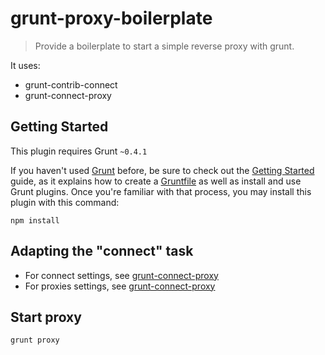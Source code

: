 # grunt-proxy-boilerplate

> Provide a boilerplate to start a simple reverse proxy with grunt.

It uses:
* grunt-contrib-connect
* grunt-connect-proxy


## Getting Started
This plugin requires Grunt `~0.4.1`

If you haven't used [Grunt](http://gruntjs.com/) before, be sure to check out the [Getting Started](http://gruntjs.com/getting-started) guide, as it explains how to create a [Gruntfile](http://gruntjs.com/sample-gruntfile) as well as install and use Grunt plugins. Once you're familiar with that process, you may install this plugin with this command:

```shell
npm install
```

## Adapting the "connect" task

* For connect settings, see [grunt-connect-proxy](https://github.com/drewzboto/grunt-connect-proxy)
* For proxies settings, see [grunt-connect-proxy](https://github.com/drewzboto/grunt-connect-proxy)

## Start proxy

```shell
grunt proxy
```